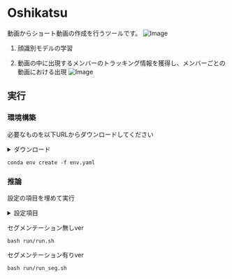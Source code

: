 # Oshikatsu
動画からショート動画の作成を行うツールです。
![Image](https://github.com/user-attachments/assets/6fc71e67-caf2-405a-9a5c-ef1a5c6e659e)
1. 顔識別モデルの学習

2. 動画の中に出現するメンバーのトラッキング情報を獲得し、メンバーごとの動画における出現
![Image](https://github.com/user-attachments/assets/d52ef743-e9e1-4609-8ec6-deb9f0c22bdd)



## 実行
### 環境構築
必要なものを以下URLからダウンロードしてください
<details><summary>ダウンロード</summary>

・[YOLOv8 weights](https://github.com/ultralytics/ultralytics)  
・[Tracking Model](https://github.com/ultralytics/ultralytics/tree/main/ultralytics/cfg/trackers)

</details>

```
conda env create -f env.yaml
```

### 推論
設定の項目を埋めて実行
<details><summary>設定項目</summary>

・`MOVNAME`             ：movie name (data/mp4/MOVNAME.mp4)  
・`YOLO_WEIGHTS`        ：YOLOv8 weights (yolov8X.pt)  
・`FACENET_WEIGHTS`     ：FaceNet weights (facenet_X.pt)  
・`TRACKING_YAML`       ：Tracking Model (botsort or bytetrack.yaml)  
・`MEMBER_LIST`         ：メンバーのリスト  
・`MEMBER_ENJP_LIST`    ：メンバーの名前の日本語/英語データ  
・`FONT_PATH`           ：使用するフォント  
・`DEVICE`              ：cuda or mps or cpu  

</details>

セグメンテーション無しver
```
bash run/run.sh
```
セグメンテーション有りver
```
bash run/run_seg.sh
```